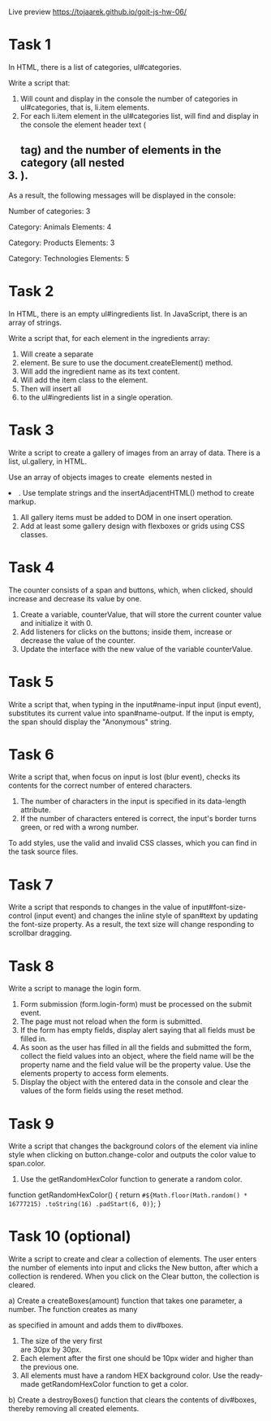 Live preview https://tojaarek.github.io/goit-js-hw-06/

# Task 1

In HTML, there is a list of categories, ul#categories.

Write a script that:

1. Will count and display in the console the number of categories in ul#categories, that is, li.item elements.
2. For each li.item element in the ul#categories list, will find and display in the console the element header text (<h2> tag) and the number of elements in the category (all nested <li>).

As a result, the following messages will be displayed in the console:

Number of categories: 3

Category: Animals
Elements: 4

Category: Products
Elements: 3

Category: Technologies
Elements: 5

# Task 2

In HTML, there is an empty ul#ingredients list.
In JavaScript, there is an array of strings.

Write a script that, for each element in the ingredients array:

1. Will create a separate <li> element. Be sure to use the document.createElement() method.
2. Will add the ingredient name as its text content.
3. Will add the item class to the element.
4. Then will insert all <li> to the ul#ingredients list in a single operation.

# Task 3

Write a script to create a gallery of images from an array of data. There is a list, ul.gallery, in HTML.

Use an array of objects images to create <img> elements nested in <li>. Use template strings and the insertAdjacentHTML() method to create markup.

1. All gallery items must be added to DOM in one insert operation.
2. Add at least some gallery design with flexboxes or grids using CSS classes.

# Task 4

The counter consists of a span and buttons, which, when clicked, should increase and decrease its value by one.

1. Create a variable, counterValue, that will store the current counter value and initialize it with 0.
2. Add listeners for clicks on the buttons; inside them, increase or decrease the value of the counter.
3. Update the interface with the new value of the variable counterValue.

# Task 5

Write a script that, when typing in the input#name-input input (input event), substitutes its current value into span#name-output. If the input is empty, the span should display the "Anonymous" string.

# Task 6

Write a script that, when focus on input is lost (blur event), checks its contents for the correct number of entered characters.

1. The number of characters in the input is specified in its data-length attribute.
2. If the number of characters entered is correct, the input's border turns green, or red with a wrong number.

To add styles, use the valid and invalid CSS classes, which you can find in the task source files.

# Task 7

Write a script that responds to changes in the value of input#font-size-control (input event) and changes the inline style of span#text by updating the font-size property. As a result, the text size will change responding to scrollbar dragging.

# Task 8

Write a script to manage the login form.

1. Form submission (form.login-form) must be processed on the submit event.
2. The page must not reload when the form is submitted.
3. If the form has empty fields, display alert saying that all fields must be filled in.
4. As soon as the user has filled in all the fields and submitted the form, collect the field values into an object, where the field name will be the property name and the field value will be the property value. Use the elements property to access form elements.
5. Display the object with the entered data in the console and clear the values of the form fields using the reset method.

# Task 9

Write a script that changes the background colors of the <body> element via inline style when clicking on button.change-color and outputs the color value to span.color.

1. Use the getRandomHexColor function to generate a random color.

function getRandomHexColor() {
return `#${Math.floor(Math.random() * 16777215)
    .toString(16)
    .padStart(6, 0)}`;
}

# Task 10 (optional)

Write a script to create and clear a collection of elements. The user enters the number of elements into input and clicks the New button, after which a collection is rendered. When you click on the Clear button, the collection is cleared.

a) Create a createBoxes(amount) function that takes one parameter, a number. The function creates as many <div> as specified in amount and adds them to div#boxes.

1. The size of the very first <div> are 30px by 30px.
2. Each element after the first one should be 10px wider and higher than the previous one.
3. All elements must have a random HEX background color. Use the ready-made getRandomHexColor function to get a color.

b) Create a destroyBoxes() function that clears the contents of div#boxes, thereby removing all created elements.
